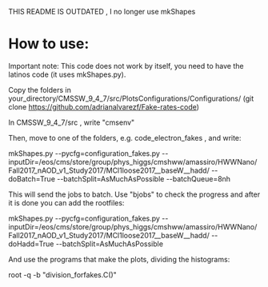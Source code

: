 
THIS README IS OUTDATED , I no longer use mkShapes

# How to use: 

Important note: This code does not work by itself, you need to have the latinos code (it uses mkShapes.py).

Copy the folders in your_directory/CMSSW_9_4_7/src/PlotsConfigurations/Configurations/    (git clone https://github.com/adrianalvarezf/Fake-rates-code)

In CMSSW_9_4_7/src , write "cmsenv"

Then, move to one of the folders, e.g. code_electron_fakes , and write:

mkShapes.py --pycfg=configuration_fakes.py --inputDir=/eos/cms/store/group/phys_higgs/cmshww/amassiro/HWWNano/Fall2017_nAOD_v1_Study2017/MCl1loose2017__baseW__hadd/   --doBatch=True --batchSplit=AsMuchAsPossible --batchQueue=8nh

This will send the jobs to batch. Use "bjobs" to check the progress and after it is done you can add the rootfiles:

mkShapes.py --pycfg=configuration_fakes.py --inputDir=/eos/cms/store/group/phys_higgs/cmshww/amassiro/HWWNano/Fall2017_nAOD_v1_Study2017/MCl1loose2017__baseW__hadd/   --doHadd=True --batchSplit=AsMuchAsPossible 

And use the programs that make the plots, dividing the histograms:

root -q -b "division_forfakes.C()"



